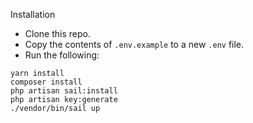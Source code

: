 Installation

- Clone this repo.
- Copy the contents of `.env.example` to a new `.env` file.
- Run the following:

```
yarn install
composer install
php artisan sail:install
php artisan key:generate
./vendor/bin/sail up
```

